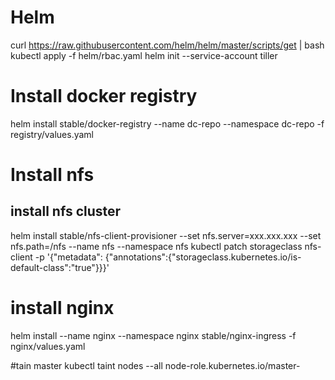 
# Helm
curl https://raw.githubusercontent.com/helm/helm/master/scripts/get | bash
kubectl apply -f helm/rbac.yaml
helm init --service-account tiller

# Install docker registry
helm install stable/docker-registry --name dc-repo --namespace dc-repo -f registry/values.yaml
 

# Install nfs
## install nfs cluster
helm install stable/nfs-client-provisioner --set nfs.server=xxx.xxx.xxx --set nfs.path=/nfs --name nfs --namespace nfs
kubectl patch storageclass nfs-client -p '{"metadata": {"annotations":{"storageclass.kubernetes.io/is-default-class":"true"}}}'


# install nginx
helm install --name nginx --namespace nginx stable/nginx-ingress -f nginx/values.yaml 

#tain master
kubectl taint nodes --all node-role.kubernetes.io/master-
